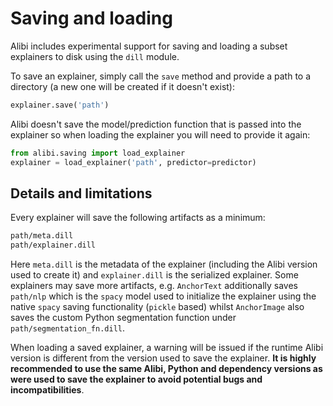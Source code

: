 # Saving and loading

Alibi includes experimental support for saving and loading a subset explainers to disk using the `dill` module.

To save an explainer, simply call the `save` method and provide a path to a directory (a new one will be created if it doesn't exist):
```python
explainer.save('path')
```

Alibi doesn't save the model/prediction function that is passed into the explainer so when loading the explainer you will need to provide it again:
```python
from alibi.saving import load_explainer
explainer = load_explainer('path', predictor=predictor)
```

## Details and limitations
Every explainer will save the following artifacts as a minimum:
```bash
path/meta.dill
path/explainer.dill
```
Here `meta.dill` is the metadata of the explainer (including the Alibi version used to create it) and `explainer.dill` is the serialized explainer. Some explainers may save more artifacts, e.g. `AnchorText` additionally saves `path/nlp` which is the `spacy` model used to initialize the explainer using the native `spacy` saving functionality (`pickle` based) whilst `AnchorImage` also saves the custom Python segmentation function under `path/segmentation_fn.dill`.

When loading a saved explainer, a warning will be issued if the runtime Alibi version is different from the version used to save the explainer. **It is highly recommended to use the same Alibi, Python and dependency versions as were used to save the explainer to avoid potential bugs and incompatibilities**.